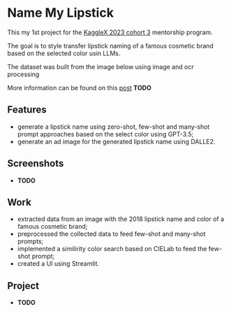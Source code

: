 # Name My Lipstick

This my 1st project for the [KaggleX 2023 cohort 3](https://www.kagglex.org/) mentorship program.

The goal is to style transfer lipstick naming of a famous cosmetic brand based on the selected color usin LLMs.

The dataset was built from the image below using image and ocr processing

More information can be found on this [post]() **TODO**

## Features

- generate a lipstick name using zero-shot, few-shot and many-shot prompt approaches based on the select color using GPT-3.5;
- generate an ad image for the generated lipstick name using DALLE2.

## Screenshots

- **TODO**

## Work

- extracted data from an image with the 2018 lipstick name and color of a famous cosmetic brand;
- preprocessed the collected data to feed few-shot and many-shot prompts;
- implemented a similirity color search based on CIELab to feed the few-shot prompt;
- created a UI using Streamlit.

## Project

- **TODO**
